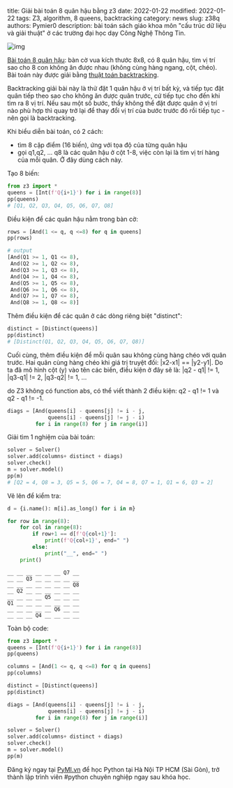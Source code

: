 title: Giải bài toán 8 quân hậu bằng z3
date: 2022-01-22
modified: 2022-01-22
tags: Z3, algorithm, 8 queens, backtracking
category: news
slug: z38q
authors: Pymier0
description: bài toán sách giáo khoa môn "cấu trúc dữ liệu và giải thuật" ở các trường đại học dạy Công Nghệ Thông Tin.

![img](https://images.unsplash.com/photo-1571434798385-3c8988ae2f65?crop=entropy&cs=tinysrgb&fit=max&fm=jpg&ixid=MnwyMzI1MzN8MHwxfHJhbmRvbXx8fHx8fHx8fDE2NDI4MzM2OTk&ixlib=rb-1.2.1&q=80&w=600)

[Bài toán 8 quân hậu](https://en.wikipedia.org/wiki/Eight_queens_puzzle): bàn cờ vua kích thước 8x8, có 8 quân hậu, tìm vị trí sao cho 8 con không ăn được nhau (không cùng hàng ngang, cột, chéo). Bài toán này được giải bằng [thuật toán backtracking](https://en.wikipedia.org/wiki/Backtracking).

Backtracking giải bài này là thử đặt 1 quân hậu ở vị trí bất kỳ, và tiếp tục đặt quân tiếp theo sao cho không ăn được quân trước, cứ tiếp tục cho đến khi tìm ra 8 vị trí. Nếu sau một số bước, thấy không thể đặt được quân ở vị trí nào phù hợp thì quay trở lại để thay đổi vị trí của bước trước đó rồi tiếp tục -  nên gọi là backtracking.

Khi biểu diễn bài toán, có 2 cách:

- tìm 8 cặp điểm (16 biến), ứng với tọa độ của từng quân hậu
- gọi q1,q2, ... q8 là các quân hậu ở cột 1-8, việc còn lại là tìm vị trí hàng của mỗi quân. Ở đây dùng cách này.

Tạo 8 biến:

```py
from z3 import *
queens = [Int(f'Q{i+1}') for i in range(8)]
pp(queens)
# [Q1, Q2, Q3, Q4, Q5, Q6, Q7, Q8]
```

Điều kiện để các quân hậu nằm trong bàn cờ:

```py
rows = [And(1 <= q, q <=8) for q in queens]
pp(rows)

# output
[And(Q1 >= 1, Q1 <= 8),
 And(Q2 >= 1, Q2 <= 8),
 And(Q3 >= 1, Q3 <= 8),
 And(Q4 >= 1, Q4 <= 8),
 And(Q5 >= 1, Q5 <= 8),
 And(Q6 >= 1, Q6 <= 8),
 And(Q7 >= 1, Q7 <= 8),
 And(Q8 >= 1, Q8 <= 8)]
```

Thêm điều kiện để các quân ở các dòng riêng biệt "distinct":

```py
distinct = [Distinct(queens)]
pp(distinct)
# [Distinct(Q1, Q2, Q3, Q4, Q5, Q6, Q7, Q8)]
```

Cuối cùng, thêm điều kiện để mỗi quân sau không cùng hàng chéo với quân trước. Hai quân cùng hàng chéo khi giá trị truyệt đối: |x2-x1| == |y2-y1|. Do ta đã mô hình cột (y) vào tên các biến, điều kiện ở đây sẽ là:
|q2 - q1| != 1, |q3-q1| != 2, |q3-q2| != 1, ...

do Z3 không có function abs, có thể viết thành 2 điều kiện:
q2 - q1 != 1 và q2 - q1 != -1.

```py
diags = [And(queens[i] - queens[j] != i - j,
             queens[i] - queens[j] != j - i)
         for i in range(8) for j in range(i)]
```

Giải tìm 1 nghiệm của bài toán:

```py
solver = Solver()
solver.add(columns+ distinct + diags)
solver.check()
m = solver.model()
pp(m)
# [Q2 = 4, Q8 = 3, Q5 = 5, Q6 = 7, Q4 = 8, Q7 = 1, Q1 = 6, Q3 = 2]
```

Vẽ lên để kiểm tra:

```py
d = {i.name(): m[i].as_long() for i in m}

for row in range(8):
    for col in range(8):
        if row+1 == d[f'Q{col+1}']:
            print(f'Q{col+1}', end=" ")
        else:
            print("__", end=" ")
    print()
```

```
__ __ __ __ __ __ Q7 __
__ __ Q3 __ __ __ __ __
__ __ __ __ __ __ __ Q8
__ Q2 __ __ __ __ __ __
__ __ __ __ Q5 __ __ __
Q1 __ __ __ __ __ __ __
__ __ __ __ __ Q6 __ __
__ __ __ Q4 __ __ __ __

```

Toàn bộ code:

```py
from z3 import *
queens = [Int(f'Q{i+1}') for i in range(8)]
pp(queens)

columns = [And(1 <= q, q <=8) for q in queens]
pp(columns)

distinct = [Distinct(queens)]
pp(distinct)

diags = [And(queens[i] - queens[j] != i - j,
             queens[i] - queens[j] != j - i)
         for i in range(8) for j in range(i)]

solver = Solver()
solver.add(columns+ distinct + diags)
solver.check()
m = solver.model()
pp(m)
```

Đăng ký ngay tại [PyMI.vn](https://pymi.vn) để học Python tại Hà Nội TP HCM (Sài Gòn),
trở thành lập trình viên #python chuyên nghiệp ngay sau khóa học.
